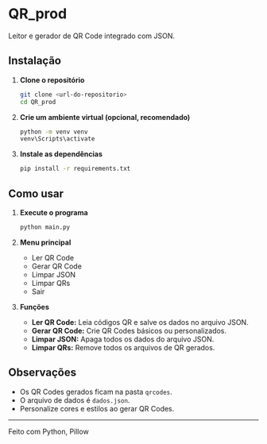 # QR_prod

Leitor e gerador de QR Code integrado com JSON.

## Instalação

1. **Clone o repositório**  
   ```bash
   git clone <url-do-repositorio>
   cd QR_prod
   ```

2. **Crie um ambiente virtual (opcional, recomendado)**  
   ```bash
   python -m venv venv
   venv\Scripts\activate
   ```

3. **Instale as dependências**  
   ```bash
   pip install -r requirements.txt
   ```

## Como usar

1. **Execute o programa**  
   ```bash
   python main.py
   ```

2. **Menu principal**  
   - Ler QR Code
   - Gerar QR Code
   - Limpar JSON
   - Limpar QRs
   - Sair

3. **Funções**
   - **Ler QR Code:** Leia códigos QR e salve os dados no arquivo JSON.
   - **Gerar QR Code:** Crie QR Codes básicos ou personalizados.
   - **Limpar JSON:** Apaga todos os dados do arquivo JSON.
   - **Limpar QRs:** Remove todos os arquivos de QR gerados.

## Observações

- Os QR Codes gerados ficam na pasta `qrcodes`.
- O arquivo de dados é `dados.json`.
- Personalize cores e estilos ao gerar QR Codes.

---
Feito com Python, Pillow